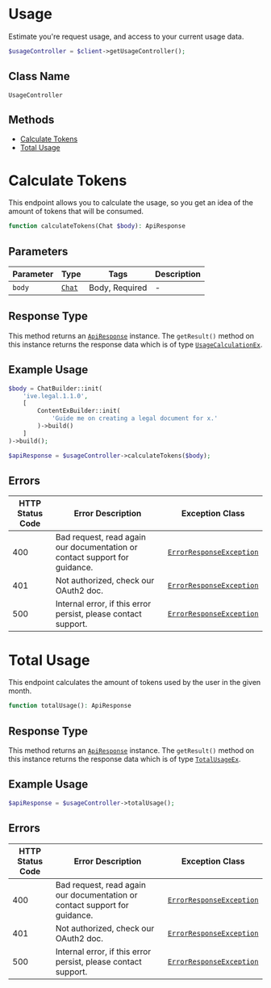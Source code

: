# Usage

Estimate you're request usage, and access to your current usage data.

```php
$usageController = $client->getUsageController();
```

## Class Name

`UsageController`

## Methods

* [Calculate Tokens](../../doc/controllers/usage.md#calculate-tokens)
* [Total Usage](../../doc/controllers/usage.md#total-usage)


# Calculate Tokens

This endpoint allows you to calculate the usage, so you get an idea of the amount of tokens that will be consumed.

```php
function calculateTokens(Chat $body): ApiResponse
```

## Parameters

| Parameter | Type | Tags | Description |
|  --- | --- | --- | --- |
| `body` | [`Chat`](../../doc/models/chat.md) | Body, Required | - |

## Response Type

This method returns an [`ApiResponse`](../../doc/api-response.md) instance. The `getResult()` method on this instance returns the response data which is of type [`UsageCalculationEx`](../../doc/models/usage-calculation-ex.md).

## Example Usage

```php
$body = ChatBuilder::init(
    'ive.legal.1.1.0',
    [
        ContentExBuilder::init(
            'Guide me on creating a legal document for x.'
        )->build()
    ]
)->build();

$apiResponse = $usageController->calculateTokens($body);
```

## Errors

| HTTP Status Code | Error Description | Exception Class |
|  --- | --- | --- |
| 400 | Bad request, read again our documentation or contact support for guidance. | [`ErrorResponseException`](../../doc/models/error-response-exception.md) |
| 401 | Not authorized, check our OAuth2 doc. | [`ErrorResponseException`](../../doc/models/error-response-exception.md) |
| 500 | Internal error, if this error persist, please contact support. | [`ErrorResponseException`](../../doc/models/error-response-exception.md) |


# Total Usage

This endpoint calculates the amount of tokens used by the user in the given month.

```php
function totalUsage(): ApiResponse
```

## Response Type

This method returns an [`ApiResponse`](../../doc/api-response.md) instance. The `getResult()` method on this instance returns the response data which is of type [`TotalUsageEx`](../../doc/models/total-usage-ex.md).

## Example Usage

```php
$apiResponse = $usageController->totalUsage();
```

## Errors

| HTTP Status Code | Error Description | Exception Class |
|  --- | --- | --- |
| 400 | Bad request, read again our documentation or contact support for guidance. | [`ErrorResponseException`](../../doc/models/error-response-exception.md) |
| 401 | Not authorized, check our OAuth2 doc. | [`ErrorResponseException`](../../doc/models/error-response-exception.md) |
| 500 | Internal error, if this error persist, please contact support. | [`ErrorResponseException`](../../doc/models/error-response-exception.md) |

